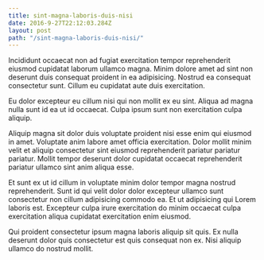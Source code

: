 ```yaml
---
title: sint-magna-laboris-duis-nisi
date: 2016-9-27T22:12:03.284Z
layout: post
path: "/sint-magna-laboris-duis-nisi/"
---
```


Incididunt occaecat non ad fugiat exercitation tempor reprehenderit eiusmod cupidatat laborum ullamco magna. Minim dolore amet ad sint non deserunt duis consequat proident in ea adipisicing. Nostrud ea consequat consectetur sunt. Cillum eu cupidatat aute duis exercitation.

Eu dolor excepteur eu cillum nisi qui non mollit ex eu sint. Aliqua ad magna nulla sunt id ea ut id occaecat. Culpa ipsum sunt non exercitation culpa aliquip.

Aliquip magna sit dolor duis voluptate proident nisi esse enim qui eiusmod in amet. Voluptate anim labore amet officia exercitation. Dolor mollit minim velit et aliquip consectetur sint eiusmod reprehenderit pariatur pariatur pariatur. Mollit tempor deserunt dolor cupidatat occaecat reprehenderit pariatur ullamco sint anim aliqua esse.

Et sunt ex ut id cillum in voluptate minim dolor tempor magna nostrud reprehenderit. Sunt id qui velit dolor dolor excepteur ullamco sunt consectetur non cillum adipisicing commodo ea. Et ut adipisicing qui Lorem laboris est. Excepteur culpa irure exercitation do minim occaecat culpa exercitation aliqua cupidatat exercitation enim eiusmod.

Qui proident consectetur ipsum magna laboris aliquip sit quis. Ex nulla deserunt dolor quis consectetur est quis consequat non ex. Nisi aliquip ullamco do nostrud mollit.
